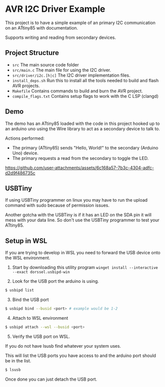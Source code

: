 # AVR I2C Driver Example

This project is to have a simple example of an primary I2C communication on an ATtiny85 with documentation.

Supports writing and reading from secondary devices.

## Project Structure

- `src` The main source code folder
- `src/main.c` The main file for using the I2C driver.
- `src/driver/i2c.[h|c]` The I2C driver implementation files.
- `install_deps.sh` Run this to install all the tools needed to build and flash AVR projects.
- `Makefile` Contains commands to build and burn the AVR project.
- `compile_flags.txt` Contains setup flags to work with the C LSP (clangd)

## Demo

The demo has an ATtiny85 loaded with the code in this project hooked up to an arduino uno using the Wire library to
act as a secondary device to talk to.

Actions performed:
- The primary (ATtiny85) sends "Hello, World!" to the secondary (Arduino Uno) device.
- The primary requests a read from the secondary to toggle the LED.

https://github.com/user-attachments/assets/6c168a57-7b3c-4304-adfc-d2d9f486735c

## USBTiny

If using USBTiny programmer on linux you may have to run the upload command with sudo because
of permission issues.

Another gotcha with the USBTiny is if it has an LED on the SDA pin it will mess with
your data line. So don't use the USBTiny programmer to test your ATtiny85.

## Setup in WSL

If you are trying to develop in WSL you need to forward the USB device onto the WSL environment.

1. Start by downloading this utility program `winget install --interactive --exact dorssel.usbipd-win`

2. Look for the USB port the arduino is using.

```bash
$ usbipd list
```

3. Bind the USB port

```bash
$ usbipd bind --busid <port> # example would be 1-2
```

4. Attach to WSL environment

```bash
$ usbipd attach --wsl --busid <port>
```

5. Verify the USB port on WSL.

If you do not have lsusb find whatever your system uses.

This will list the USB ports you have access to and the arduino port should be in the list.

```bash
$ lsusb
```

Once done you can just detach the USB port.


